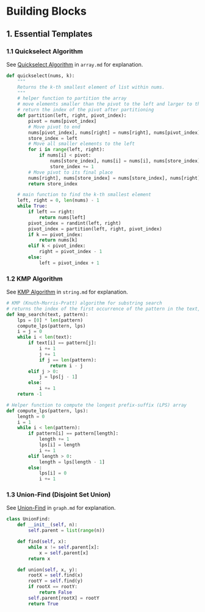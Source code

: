 # Building Blocks

## 1. Essential Templates
### 1.1 Quickselect Algorithm
See [Quickselect Algorithm](algorithm/array.md#1-quickselect) in `array.md` for explanation.
```python
def quickselect(nums, k):
	"""
	Returns the k-th smallest element of list within nums.
	"""
	# helper function to partition the array
	# move elements smaller than the pivot to the left and larger to the right
	# return the index of the pivot after partitioning
	def partition(left, right, pivot_index):
		pivot = nums[pivot_index]
		# Move pivot to end
		nums[pivot_index], nums[right] = nums[right], nums[pivot_index]
		store_index = left
		# Move all smaller elements to the left
		for i in range(left, right):
			if nums[i] < pivot:
				nums[store_index], nums[i] = nums[i], nums[store_index]
				store_index += 1
		# Move pivot to its final place
		nums[right], nums[store_index] = nums[store_index], nums[right]
		return store_index

	# main function to find the k-th smallest element
	left, right = 0, len(nums) - 1
	while True:
		if left == right:
			return nums[left]
		pivot_index = randint(left, right)
		pivot_index = partition(left, right, pivot_index)
		if k == pivot_index:
			return nums[k]
		elif k < pivot_index:
			right = pivot_index - 1
		else:
			left = pivot_index + 1
```

### 1.2 KMP Algorithm
See [KMP Algorithm](algorithm/string.md#1-kmp-algorithm) in `string.md` for explanation.
```python
# KMP (Knuth-Morris-Pratt) algorithm for substring search
# returns the index of the first occurrence of the pattern in the text, or -1 if not found.
def kmp_search(text, pattern):
    lps = [0] * len(pattern)
    compute_lps(pattern, lps)
    i = j = 0
    while i < len(text):
        if text[i] == pattern[j]:
            i += 1
            j += 1
            if j == len(pattern):
                return i - j
        elif j > 0:
            j = lps[j - 1]
        else:
            i += 1
    return -1

# Helper function to compute the longest prefix-suffix (LPS) array
def compute_lps(pattern, lps):
    length = 0
    i = 1
    while i < len(pattern):
        if pattern[i] == pattern[length]:
            length += 1
            lps[i] = length
            i += 1
        elif length > 0:
            length = lps[length - 1]
        else:
            lps[i] = 0
            i += 1
```

### 1.3 Union-Find (Disjoint Set Union)
See [Union-Find](algorithm/graph.md#4-union-find-disjoint-set-union) in `graph.md` for explanation.
```python
class UnionFind:
    def __init__(self, n):
        self.parent = list(range(n))

    def find(self, x):
        while x != self.parent[x]:
            x = self.parent[x]
        return x

    def union(self, x, y):
        rootX = self.find(x)
        rootY = self.find(y)
        if rootX == rootY:
            return False
        self.parent[rootX] = rootY
        return True
```